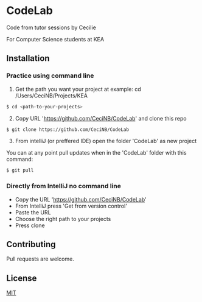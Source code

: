 # CodeLab

Code from tutor sessions by Cecilie

For Computer Science students at KEA

## Installation

### Practice using command line

1. Get the path you want your project at example: cd /Users/CeciNB/Projects/KEA
```bash 
$ cd <path-to-your-projects>
```
2. Copy URL 'https://github.com/CeciNB/CodeLab' and clone this repo
```bash
$ git clone https://github.com/CeciNB/CodeLab
```
3. From intelliJ (or preffered IDE) open the folder 'CodeLab' as new project 

You can at any point pull updates when in the 'CodeLab' folder with this command:
```bash
$ git pull
```
### Directly from IntelliJ no command line

* Copy the URL 'https://github.com/CeciNB/CodeLab'
* From IntelliJ press 'Get from version control'
* Paste the URL 
* Choose the right path to your projects
* Press clone

## Contributing
Pull requests are welcome.

## License
[MIT](https://choosealicense.com/licenses/mit/)
